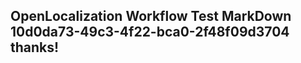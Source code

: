 <properties
ms.topic="hero-topic"
ms.test1="hero-topic"
ms.test2="test"/>

## OpenLocalization Workflow Test MarkDown 10d0da73-49c3-4f22-bca0-2f48f09d3704 thanks!
